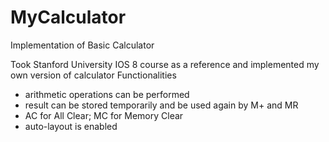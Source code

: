 # MyCalculator
Implementation of Basic Calculator

Took Stanford University IOS 8 course as a reference and implemented my own version of calculator
Functionalities
- arithmetic operations can be performed
- result can be stored temporarily and be used again by M+ and MR
- AC for All Clear; MC for Memory Clear
- auto-layout is enabled
